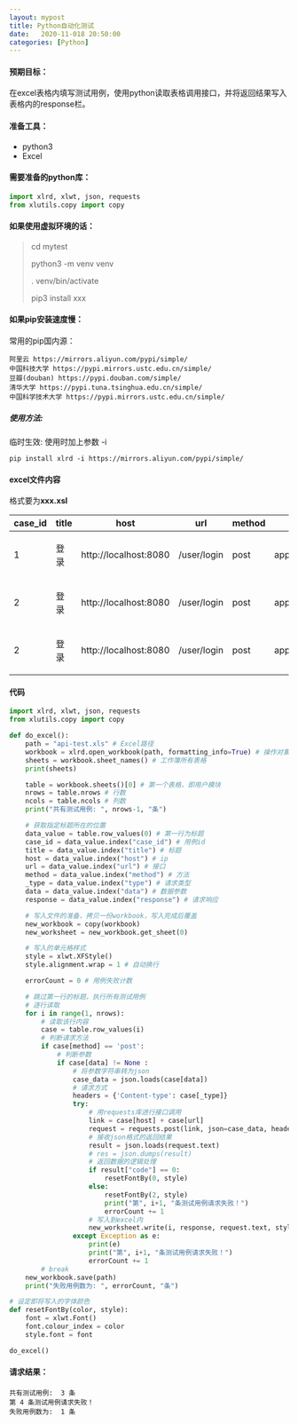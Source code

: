 ```yaml
---
layout: mypost
title: Python自动化测试
date:   2020-11-018 20:50:00
categories: [Python]
---
```


#### 预期目标：

在excel表格内填写测试用例，使用python读取表格调用接口，并将返回结果写入表格内的response栏。

#### 准备工具：

* python3
* Excel

#### 需要准备的python库：

```python
import xlrd, xlwt, json, requests
from xlutils.copy import copy
```

#### 如果使用虚拟环境的话：

> cd mytest
>
> python3 -m venv venv
>
> . venv/bin/activate
>
> pip3 install xxx

#### 如果pip安装速度慢：

常用的pip国内源：

```
阿里云 https://mirrors.aliyun.com/pypi/simple/ 
中国科技大学 https://pypi.mirrors.ustc.edu.cn/simple/ 
豆瓣(douban) https://pypi.douban.com/simple/ 
清华大学 https://pypi.tuna.tsinghua.edu.cn/simple/ 
中国科学技术大学 https://pypi.mirrors.ustc.edu.cn/simple/
```

##### 使用方法:

临时生效: 使用时加上参数 -i

	pip install xlrd -i https://mirrors.aliyun.com/pypi/simple/

#### excel文件内容

格式要为**xxx.xsl**

| case_id | title |         host          | url         | method | type             | data                                        | response | available |
| ------- | ----- | :-------------------: | ----------- | ------ | ---------------- | ------------------------------------------- | -------- | --------- |
| 1       | 登录  | http://localhost:8080 | /user/login | post   | application/json | {"username": "admin", "password": "123456"} |          |           |
| 2       | 登录  | http://localhost:8080 | /user/login | post   | application/json | {"username": "chen", "password": "123456"}  |          |           |
| 2       | 登录  | http://localhost:8080 | /user/login | post   | application/json | {"username": "cc", "password": "1"}         |          |           |

#### 代码

```python
import xlrd, xlwt, json, requests
from xlutils.copy import copy

def do_excel():
	path = "api-test.xls" # Excel路径
	workbook = xlrd.open_workbook(path, formatting_info=True) # 操作对象
	sheets = workbook.sheet_names() # 工作簿所有表格
	print(sheets)

	table = workbook.sheets()[0] # 第一个表格，即用户模块
	nrows = table.nrows # 行数
	ncols = table.ncols # 列数
	print("共有测试用例: ", nrows-1, "条")

	# 获取指定标题所在的位置
	data_value = table.row_values(0) # 第一行为标题
	case_id = data_value.index("case_id") # 用例id
	title = data_value.index("title") # 标题
	host = data_value.index("host") # ip
	url = data_value.index("url") # 接口
	method = data_value.index("method") # 方法
	_type = data_value.index("type") # 请求类型
	data = data_value.index("data") # 数据参数
	response = data_value.index("response") # 请求响应

	# 写入文件的准备，拷贝一份workbook，写入完成后覆盖
	new_workbook = copy(workbook)
	new_worksheet = new_workbook.get_sheet(0)

	# 写入的单元格样式
	style = xlwt.XFStyle()
	style.alignment.wrap = 1 # 自动换行

	errorCount = 0 # 用例失败计数

	# 跳过第一行的标题，执行所有测试用例
	# 逐行读取
	for i in range(1, nrows):
		# 读取该行内容
		case = table.row_values(i)
		# 判断请求方法
		if case[method] == 'post':
			# 判断参数
			if case[data] != None :
				# 将参数字符串转为json
				case_data = json.loads(case[data])
				# 请求方式
				headers = {'Content-type': case[_type]}
				try:
					# 用requests库进行接口调用
					link = case[host] + case[url]
					request = requests.post(link, json=case_data, headers=headers)
					# 接收json格式的返回结果
					result = json.loads(request.text)
					# res = json.dumps(result)
					# 返回数据的逻辑处理
					if result["code"] == 0:
						resetFontBy(0, style)
					else:
						resetFontBy(2, style)
						print("第", i+1, "条测试用例请求失败！")
						errorCount += 1
					# 写入到excel内
					new_worksheet.write(i, response, request.text, style)
				except Exception as e:
					print(e)
					print("第", i+1, "条测试用例请求失败！")
					errorCount += 1
		# break
	new_workbook.save(path)
	print("失败用例数为: ", errorCount, "条")

# 设定即将写入的字体颜色
def resetFontBy(color, style):
	font = xlwt.Font()
	font.colour_index = color
	style.font = font

do_excel()
```

#### 请求结果：

```
共有测试用例:  3 条
第 4 条测试用例请求失败！
失败用例数为:  1 条
```

